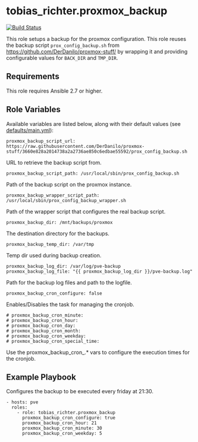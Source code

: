 # tobias_richter.proxmox_backup

[![Build Status](https://travis-ci.org/tobias-richter/ansible-proxmox-backup.svg?branch=master)](https://travis-ci.org/tobias-richter/ansible-proxmox-backup)

This role setups a backup for the proxmox configuration.
This role reuses the backup script `prox_config_backup.sh` from <https://github.com/DerDanilo/proxmox-stuff/> by 
wrapping it and providing configurable values for `BACK_DIR` and `TMP_DIR`.

## Requirements

This role requires Ansible 2.7 or higher.

## Role Variables

Available variables are listed below, along with their default values (see [defaults/main.yml](defaults/main.yml)):

    proxmox_backup_script_url: https://raw.githubusercontent.com/DerDanilo/proxmox-stuff/3660e828a2014738a2a2736ae850c6edbae55592/prox_config_backup.sh

URL to retrieve the backup script from.

    proxmox_backup_script_path: /usr/local/sbin/prox_config_backup.sh

Path of the backup script on the proxmox instance.

    proxmox_backup_wrapper_script_path: /usr/local/sbin/prox_config_backup_wrapper.sh

Path of the wrapper script that configures the real backup script.

    proxmox_backup_dir: /mnt/backups/proxmox

The destination directory for the backups.

    proxmox_backup_temp_dir: /var/tmp

Temp dir used during backup creation.

    proxmox_backup_log_dir: /var/log/pve-backup
    proxmox_backup_log_file: "{{ proxmox_backup_log_dir }}/pve-backup.log"

Path for the backup log files and path to the logfile.

    proxmox_backup_cron_configure: false

Enables/Disables the task for managing the cronjob.

    # proxmox_backup_cron_minute:
    # proxmox_backup_cron_hour:
    # proxmox_backup_cron_day:
    # proxmox_backup_cron_month:
    # proxmox_backup_cron_weekday:
    # proxmox_backup_cron_special_time:

Use the proxmox_backup_cron_.* vars to configure the execution times for the cronjob.

## Example Playbook

Configures the backup to be executed every friday at 21:30.

    - hosts: pve
	  roles:
	    - role: tobias_richter.proxmox_backup
	      proxmox_backup_cron_configure: true
	      proxmox_backup_cron_hour: 21
	      proxmox_backup_cron_minute: 30
	      proxmox_backup_cron_weekday: 5
	      
